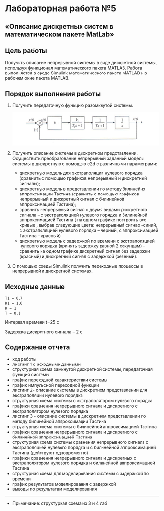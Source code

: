 # Лабораторная работа №5
## «Описание дискретных систем в математическом пакете MatLab»
## Цель работы
Получить описание непрерывной системы в виде дискретной системы, используя функционал математического пакета MATLAB.
Работа выполняется в среде Simulink математического пакета MATLAB и в рабочем окне пакета MATLAB.

## Порядок выполнения работы

1. Получить передаточную функцию разомкнутой системы.

    ![struct_sch](struct_sch.png)

2. Получить описание системы в дискретном представлении. Осуществить преобразование непрерывной заданной модели системы в дискретную с помощью с2d с различными параметрами:
    - дискретную модель для экстраполяции нулевого порядка (сравнить с помощью графиков непрерывный и дискретный сигналы);
    - дискретную модель в представлении по методу билинейно аппроксимации Тастина (сравнить с помощью графиков непрерывный  и дискретный сигнал с билинейной аппроксимацией Тастина);
    - сравнить непрерывный сигнал с двумя видами дискретного сигнала – с экстраполяцией нулевого порядка и билинейной аппроксимацией Тастина ( на одном графике построить все кривые , выбрав следующие цвета: непрерывный сигнао –синий, с экстраполяцией нулевого порядка – черный, с аппроксимацией Тастина – красный)
    - дискретную модель с задержкой по времени с экстраполяцией нулевого порядка (принять задержку  равной 2 секундам) – сравнить на одном графике дискретный сигнал без задержки (красный) и дискретный сигнал с задержкой (зеленый).

3. С помощью среды Simulink получить переходные процессы в непрерывной и дискретной системах.

## Исходные данные
```
Т1 = 0.7
K1 = 1.6
K = 1
T = 0.1
```
Интервал времени t=25 с

Задержка дискретного сигнала – 2 с

## Содержание отчета
- ход работы
- листинг 1 с исходными данными
- структурная схема замкнутой дискретной системы, передаточная функция системы
- график переходной характеристики системы
- график импульсной переходной функции
- листинг 2- описание системы в дискретном представлении для экстраполяции нулевого порядка
- структурная схема системы с экстраполятором нулевого порядка
- графики сравнения непрерывного сигнала и дискретного с экстраполятором нулевого порядка
- листинг 3 - описание системы в дискретном представлении по методу билинейной аппроксимации Тастина
- структурная схема системы с билинейной аппроксимацией Тастина
- графики сравнения непрерывного сигнала и дискретного с билинейной аппроксимацией Тастина
- структурная схема системы сравнения непрерывного сигнала с экстраполяцией нулевого порядка и с билинейной аппроксимацией Тастина (действуют одновременно)
- графики сравнения непрерывного сигнала и дискретных с экстраполятором нулевого порядка и билинейной аппроксимацией Тастина
- структурная схема для моделирования системы с задержкой по времени
- график результатов моделирования с задержкой
- выводы по результатам моделирования

----

* Примечание: структурная схема из 3 и 4 лаб
